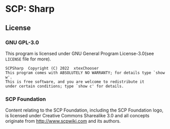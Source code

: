 # SCP: Sharp

## License

### GNU GPL-3.0

This program is licensed under GNU General Program License-3.0(see `LICENSE` file for more).

```
SCPSharp  Copyright (C) 2022  xtexChooser
This program comes with ABSOLUTELY NO WARRANTY; for details type `show w'.
This is free software, and you are welcome to redistribute it
under certain conditions; type `show c' for details.
```

### SCP Foundation

Content relating to the SCP Foundation, including the SCP Foundation logo, is licensed under Creative Commons Sharealike 3.0 and all concepts originate from http://www.scpwiki.com and its authors.
